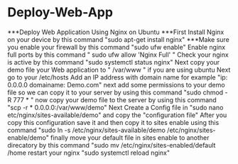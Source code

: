 # Deploy-Web-App
***Deploy Web Application Using Nginx on Ubuntu
***First Install Nginx on your device by this command  "sudo apt-get install nginx"
***Make sure you enable your firewall by this command  "sudo ufw enable"
Enable nginx full ports by this command  " sudo ufw allow 'Nginx Full' "
Check your nginx is active by this command  "sudo systemctl status nginx"
Next copy your demo file your Web application to " /var/www " if you are using ubuntu
Next go to your /etc/hosts Add an IP address with domain name for example "ip: 0.0.0.0    domainame: Demo.com"
next add some permissions to your demo file so we can copy it to your server by using this command  "sudo chmod -R 777 * "
now copy your demo file to the server by using this command    "scp -r * 0.0.0.0:/var/www/demo"
Next Create a Config file in "sudo nano etc/nginx/sites-available/demo" and copy the "configuration file" 
After you copy this configuration save it and then copy it to sites enable using this command "sudo ln -s /etc/nginx/sites-available/demo /etc/nginx/sites-enable/demo"
finally move your default file in sites enable to another direcatory by this command "sudo mv /etc/nginx/sites-enabled/default /home
restart your nginx "sudo systemctl reload nginx"


